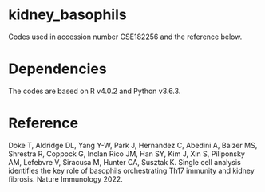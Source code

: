 # kidney_basophils
Codes used in accession number GSE182256 and the reference below.

# Dependencies
The codes are based on R v4.0.2 and Python v3.6.3.

# Reference
Doke T, Aldridge DL, Yang Y-W, Park J, Hernandez C, Abedini A, Balzer MS, Shrestra R, Coppock G, Inclan Rico JM, Han SY, Kim J, Xin S, Piliponsky AM, Lefebvre V, Siracusa M, Hunter CA, Susztak K. Single cell analysis identifies the key role of basophils orchestrating Th17 immunity and kidney fibrosis. Nature Immunology 2022.
